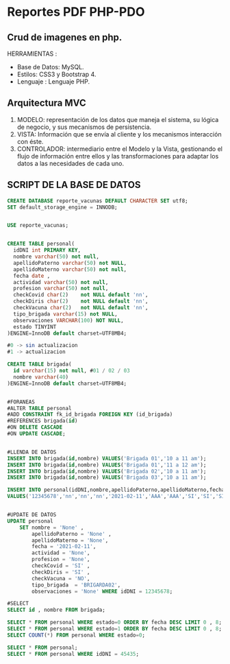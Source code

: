 # Reportes PDF PHP-PDO
Crud de imagenes en php.
------------

HERRAMIENTAS :
- Base de Datos: MySQL.
- Estilos: CSS3 y Bootstrap 4.
- Lenguaje : Lenguaje PHP.

## Arquitectura MVC
1. MODELO: representación de los datos que maneja el sistema, su lógica de negocio, y sus mecanismos de persistencia.
2. VISTA: Información que se envía al cliente y los mecanismos interacción con éste.
3. CONTROLADOR: intermediario entre el Modelo y la Vista, gestionando el flujo de información entre ellos y las transformaciones para adaptar los datos a las necesidades de cada uno.

## SCRIPT DE LA BASE DE DATOS
```sql
CREATE DATABASE reporte_vacunas DEFAULT CHARACTER SET utf8;
SET default_storage_engine = INNODB;


USE reporte_vacunas;


CREATE TABLE personal(
  idDNI int PRIMARY KEY,
  nombre varchar(50) not null,
  apellidoPaterno varchar(50) not NULL,
  apellidoMaterno varchar(50) not null,
  fecha date ,
  actividad varchar(50) not null,
  profesion varchar(50) not null,
  checkCovid char(2)    not NULL default 'nn',
  checkDiris char(2)    not NULL default 'nn',
  checkVacuna char(2)   not NULL default 'nn',
  tipo_brigada varchar(15) not NULL,
  observaciones VARCHAR(100) NOT NULL,
  estado TINYINT 
)ENGINE=InnoDB default charset=UTF8MB4;

#0 -> sin actualizacion
#1 -> actualizacion

CREATE TABLE brigada(
  id varchar(15) not null, #01 / 02 / 03
  nombre varchar(40) 
)ENGINE=InnoDB default charset=UTF8MB4;


#FORANEAS
#ALTER TABLE personal 
#ADD CONSTRAINT fk_id_brigada FOREIGN KEY (id_brigada)
#REFERENCES brigada(id)
#ON DELETE CASCADE
#ON UPDATE CASCADE;


#LLENDA DE DATOS
INSERT INTO brigada(id,nombre) VALUES('Brigada 01','10 a 11 am');
INSERT INTO brigada(id,nombre) VALUES('Brigada 01','11 a 12 am');
INSERT INTO brigada(id,nombre) VALUES('Brigada 02','10 a 11 am');
INSERT INTO brigada(id,nombre) VALUES('Brigada 03','10 a 11 am');

INSERT INTO personal(idDNI,nombre,apellidoPaterno,apellidoMaterno,fecha,actividad,profesion,checkCovid,checkDiris,checkVacuna,tipo_brigada,observaciones,estado) 
VALUES('12345678','nn','nn','nn','2021-02-11','AAA','AAA','SI','SI','SI','Brigada 01','nn',0);


#UPDATE DE DATOS
UPDATE personal 
    SET nombre = 'None' ,
        apellidoPaterno = 'None' ,
        apellidoMaterno = 'None',
        fecha = '2021-02-11',
        actividad = 'None',
        profesion = 'None',
        checkCovid = 'SI' ,
        checkDiris = 'SI' ,
        checkVacuna = 'NO',
        tipo_brigada  = 'BRIGARDA02',
        observaciones = 'None' WHERE idDNI = 12345678;

#SELECT
SELECT id , nombre FROM brigada;

SELECT * FROM personal WHERE estado=0 ORDER BY fecha DESC LIMIT 0 , 8;
SELECT * FROM personal WHERE estado=1 ORDER BY fecha DESC LIMIT 0 , 8;
SELECT COUNT(*) FROM personal WHERE estado=0;

SELECT * FROM personal;
SELECT * FROM personal WHERE idDNI = 45435;
```

